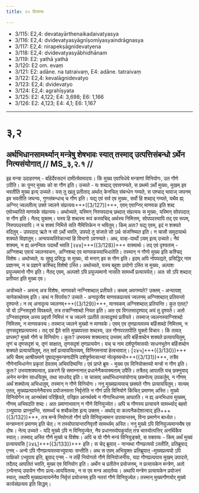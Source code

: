 ```yaml
---
title: २५ टिप्पण्यः

---
```

- 3/115: E2,4: devatayārthenaikadaivatyasya
- 3/116: E2,4: dvidevatyasyāgnīṣomīyasyaindrāgnasya
- 3/117: E2,4: nirapekṣāgnidevatyena
- 3/118: E2,4: dvidevatyasyābhidhānam
- 3/119: E2: yathā yathā
- 3/120: E2 om. evaṃ
- 3/121: E2: adāne. na tatraivaṃ, E4: adāne. tatraivaṃ
- 3/122: E2,4: kevalāgnidevatyo
- 3/123: E2,4: dvidevatyo
- 3/124: E2,4: agrahīṣyata
- 3/125: E2: 4,122; E4: 3,698; E6: 1,166
- 3/126: E2: 4,123; E4: 4,1; E6: 1,167

____________________________________________


# ३,२

## अर्थभिधानसामर्थ्यान् मन्त्रेषु शेषभावः स्यात् तस्माद् उत्पत्तिसंबन्धो ऽर्थेन नित्यसंयोगात् // MS_३,२.१ //

इह मन्त्रा उदाहरणम् - बहिर्देवसदनं दामीत्येवमादयः। किं मुख्य एवाभिधेये मन्त्राणां विनियोगः, उत गौणे ऽपीति। कः पुनर् मुख्यः को वा गौण इति। उच्यते - यः शब्दाद् एवावगम्यते, स प्रथमो ऽर्थो मुख्यः, मुखम् इव भवतीति मुख्य इत्य् उच्यते। यस् तु खलु प्रतीताद् अर्थात् केनचित् संबन्धेन गम्यते, स पश्चाद् भावाज् जघनम् इव भवतीति जघन्यः, गुणसंबन्धाच् च गौण इति।
यद्य् एवं सर्व एव मुख्यः, सर्वो हि शब्दाद् गम्यते, यथैव ह्य् अग्निर् ज्वलतीत्य् उक्ते ज्वलने संप्रत्ययः+++({3/127})+++, एवम् एवाग्निर् माणवक इति शब्द एवोच्चारिते माणवके संप्रत्ययः। अथोच्यते, यस्मिन् निरुपपदाच् छब्दात् संप्रत्ययः स मुख्यः, यस्मिन् सोपपदात् स गौण इति। नैतद् युक्तम्। यस्य हि शब्दस्य रूपं कस्यचिद् अर्थस्य निमित्तम्, सोपपदस्यापि तद् एव रूपम्, निरुपपदस्यापि। न च शक्यं निमित्ते सति नैमित्तिकेन न भवितुम्। किम् अतः? यद्य् एवम्, इदं न शक्यते वदितुम् - उपपदाद् ऋते न सो ऽर्थो भवति, उपपदे तु संजाते सो ऽर्थः संजनिष्यत इति। न चासौ समुदायार्थः शक्यते विज्ञातुम्। अन्वयव्यतिरेकाभ्यां हि विभागो ऽवगम्यते। अथ, वाक्-यार्थो ऽयम् इत्य् उच्यते। नैवं शक्यम्, न ह्य् अनन्वितः पदार्थो भवति [२४४]+++({3/128})+++ वाक्यार्थः। तद् एवं दृश्यताम् - अग्निशब्द एवायं ज्वलनवचनः, अग्निशब्द एव माणवकस्याभिधातेति। तस्मान् न गौणो मुख्य इति कश्चिद् विशेषः। अथोच्यते, यः सुष्ठु प्रसिद्धः स मुख्यः, यो मनाग् इव स गौण इति। इदम् अपि नोपपद्यते, प्रसिद्धिर् नाम प्रज्ञानम्, न च प्रज्ञाने कश्चिद् विशेषो ऽस्ति। अथोच्यते, यस्य बहुशः प्रयोगो ऽस्ति स मुख्यः, अल्पशः प्रयुज्यमानो गौण इति। नैतद् एवम्, अल्पशो ऽपि प्रयुज्यमानो नासति सामर्थ्ये प्रत्याययेत्। अतः सो ऽपि शब्दात् प्रतीयत इति मुख्य एव।

अत्रोच्यते - अस्त्य् अत्र विशेषः, माणवको नाग्निशब्दात् प्रतीयते। कथम् अवगम्यते? उक्तम् - अन्यायश् चानेकार्थत्वम् इति। कथं न विपर्ययः? उच्यते - अनादृत्यैव माणवकप्रत्ययं ज्वलनम् अग्निशब्दात् प्रतियन्तो दृश्यन्ते। न त्व् अनादृत्य ज्वलनम्+++({3/129})+++, मानवकम् अग्निशब्दात् प्रतियन्ति। कुत एतत्? यो यो ऽग्निसदृशो विवक्ष्यते, तत्र तत्राग्निशब्दो नियत इति। अत एव विगतसादृश्याद् अयं तु दृश्यते। अतो ऽग्निसादृश्यम् अस्य प्रवृत्तौ निमित्तं न च ज्वलने ऽप्रतीते तत्साद्रृश्यं प्रतीयते। तस्माज् ज्वलनस्याग्निशब्दो निमित्तम्, न माणवकस्य। तस्माज् ज्वलने मुख्यो न माणवके। एवम् एव तृणप्रत्ययस्य बर्हिःशब्दो निमित्तम्, न तृणसदृशप्रत्ययस्य। तद् एवं द्वैते सति मुख्यपरता शब्दस्य, उत गौणपरतापीति युक्तो विचारः। किं तावत् प्राप्तम्? मुख्ये गौणे च विनियोगः। कुतः? उभयस्य शक्यत्वाद् उभयम् अपि बर्हिःशब्देन शक्यते प्रत्याययितुम्, तृणं च तृणसदृशं च, तृणं साक्षात्, तृणसदृशं तृणप्रत्ययेन। यच् च नाम दर्शपूर्णमासयोः साधनभूतेन बर्हिःशब्देन शक्यते प्रत्याययितुम्, तत् सर्वं प्रत्याययितव्यम्, विनिगमनायां हेत्वभावात्।
[२४५]+++({3/130})+++ अपि चैवम् आश्रीयमाणे पूषाद्यनुमन्त्रणादीनि दर्शपूर्णमासाभ्यां नोत्कृष्यन्ते+++({3/131})+++, तत्रैव गौणेनाभिधानेन प्रकृतां देवताम् अभिवदिष्यन्ति।
एवं प्राप्ते ब्रूमः - मुख्य एव विनियोक्तव्यो मन्त्रो न गौण इति। कुतः? उभयाशक्यत्वात्, प्रकरणे हि समाम्नानात् प्रधानेनैकवाक्यताम् उपैति। तत्रैतद् आपतति यच् छक्नुयाद् अनेन मन्त्रेण साधयितुम्, तथा साधयेद् इति। स चासाव् अर्थाभिधानसंयोगाच् छक्नोत्य् उपकर्तुम्, न गौणम् अर्थं शक्योत्य् अभिधातुम्, तस्मान् न गौणे विनियोगः।
ननु मुख्यप्रत्ययाच् छक्यते गौणः प्रत्याययितुम्। सत्यम् एतत्, मुख्यप्रत्यायनेनैवास्य प्रयोजनवत्ता निर्वृत्तेति न गौणं प्रति विनियोगे किंचित् प्रमाणम् अस्ति। मुख्ये विनियोगेन त्व् आनर्थक्यं परिह्रियते, परिहृत आनर्थक्ये न गौणाभिधानम् आपतति। न ह्य् अनभिधाय मुख्यम्, गौणम् अभिवदति शब्दः। अतः प्रमाणाभावान् न गौणे विनियुज्येत।
अपि च गौणस्य प्रत्यायने सामर्थ्याद् बहवो ऽभ्युपायाः प्राप्नुवन्ति, सामर्थ्यं च शब्दैकदेश इत्य् उक्तम् - अर्थाद् वा कल्पनैकदेशात्वाद् इति+++({3/132})+++, तत्र मन्त्रे नियोगतो गौणं प्रति विनियुज्यमान उपायान्तरम्, विना प्रमाणेन बाध्येत। मन्त्राम्नानं प्रमाणम् इति चेत्। न तस्योपायान्तरनिवृत्तौ सामर्थ्यम् अस्ति। ननु मुख्ये ऽपि विनियुज्यमान्स्यैष एव दोषः। नेत्य् उच्यते - यदि मुख्ये ऽपि न विनियुज्येत, नैव प्रधानस्योपकुर्यात् तत्र चास्योत्पत्तिर् अनर्थिकैव स्यात्। तस्माद् अस्ति गौणे मुख्ये च विशेषः। अपि च यो गौणे मन्त्रं विनियुङ्क्ते, स वक्तव्यः - किम् अर्थं मुख्यं प्रत्याययसि [२४६]+++({3/133})+++ इति। स चेद् ब्रूयात् - नान्यथा गौणप्रत्ययो ऽस्तीति, प्रतिब्रूयाद् एनम् - अन्ये ऽपि गौणप्रत्ययस्याभ्युपायाः सन्तीति। अथ स एवम् अभियुक्तः प्रतिब्रूयात् -मुख्यप्रत्ययो ऽपि पाक्षिको ऽभ्युपाय इति, ब्रूयाद् एनम् - न तर्हि नियोगतो गौणे विनियोजनीयः, यदा गौणप्रत्ययाय मुखम् उपादत्ते, तदैतद् आपतितं भवति, मुख्य एव विनियोग इति। अर्थेन च प्रतीतेन प्रयोजनम्, न प्रत्यायकेन मन्त्रेण, अतो ऽन्येनाप्य् उपायेन गौणः प्रत्य्-आययितव्यः, न स एव मन्त्र आदर्तव्यः। अथापि मन्त्रेण प्रत्यायकेन प्रयोजनं स्यात्, तथापि मुख्यप्रत्यायनेनैव निर्वृत्तं प्रयोजनम् इति नतरां गौणे विनियुज्येत। तस्मान् मुख्यगौणयोर् मुख्ये कार्यसंप्रत्यय इति सिद्धम्।
